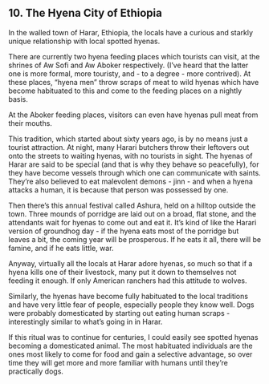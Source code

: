 
## 10. The Hyena City of Ethiopia

In the walled town of Harar, Ethiopia, the locals have a curious and starkly unique relationship with local spotted hyenas.

There are currently two hyena feeding places which tourists can visit, at the shrines of Aw Sofi and Aw Aboker respectively. (I’ve heard that the latter one is more formal, more touristy, and - to a degree - more contrived). At these places, “hyena men” throw scraps of meat to wild hyenas which have become habituated to this and come to the feeding places on a nightly basis.

At the Aboker feeding places, visitors can even have hyenas pull meat from their mouths.

This tradition, which started about sixty years ago, is by no means just a tourist attraction. At night, many Harari butchers throw their leftovers out onto the streets to waiting hyenas, with no tourists in sight. The hyenas of Harar are said to be special (and that is why they behave so peacefully), for they have become vessels through which one can communicate with saints. They’re also believed to eat malevolent demons - jinn - and when a hyena attacks a human, it is because that person was possessed by one.

Then there’s this annual festival called Ashura, held on a hilltop outside the town. Three mounds of porridge are laid out on a broad, flat stone, and the attendants wait for hyenas to come out and eat it. It’s kind of like the Harari version of groundhog day - if the hyena eats most of the porridge but leaves a bit, the coming year will be prosperous. If he eats it all, there will be famine, and if he eats little, war.

Anyway, virtually all the locals at Harar adore hyenas, so much so that if a hyena kills one of their livestock, many put it down to themselves not feeding it enough. If only American ranchers had this attitude to wolves.

Similarly, the hyenas have become fully habituated to the local traditions and have very little fear of people, especially people they know well. Dogs were probably domesticated by starting out eating human scraps - interestingly similar to what’s going in in Harar.

If this ritual was to continue for centuries, I could easily see spotted hyenas becoming a domesticated animal. The most habituated individuals are the ones most likely to come for food and gain a selective advantage, so over time they will get more and more familiar with humans until they’re practically dogs.

